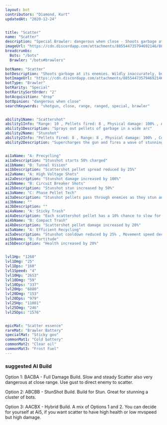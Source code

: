 ```yaml
---
layout: bot
contributors: "Diamond, Kurt"
updatedAt: "2020-12-24"


title: "Scatter"
name: "Scatter"
description: "Special Brawler: dangerous when close - Shoots garbage at its enemies. Wildly inaccurately, but hurts when it's up close."
imageUrl: "https://cdn.discordapp.com/attachments/885544735794692146/885548818374991872/scatter.png"
breadcrumbs:
  Bots: "/bots"
  Brawler: "/bots#brawlers"

botName: "Scatter"
botDescription: "Shoots garbage at its enemies. Wildly inaccurately, but hurts when it's up close."
botImageUrl: "https://cdn.discordapp.com/attachments/885544735794692146/885548818374991872/scatter.png"
botType: "Brawler"
botRarity: "Special"
botRaritySortOrder: "2"
botAcquisition: "drop"
botOpinion: "dangerous when close"
searchKeywords: "shotgun, close, range, ranged, special, brawler"


ability1Name: "Scattershot"
ability1Info: "Range: 10 , Pellets fired: 8 , Physical damage: 100% , Attack speed: 1.25s"
ability1Description: "Sprays out pellets of garbage in a wide arc"
ability2Name: "Stunshot"
ability2Info: "Pellets Fired: 8 , Range: 8 , Physical damage: 100% , Cooldown: 8s , Stun duration: 1.6s"
ability2Description: "Supercharges the gun and fires a wave of stunning pellets"


ai1aName: "A: Precycling"
ai1aDescription: "Stunshot starts 50% charged"
ai1bName: "B: Tunnel Vision"
ai1bDescription: "Scattershot pellet spread reduced by 25%"
ai2aName: "A: High Voltage Shots"
ai2aDescription: "Stunshot damage increased by 100%"
ai2bName: "B: Circuit Breaker Shots"
ai2bDescription: "Stunshot stun increased by 50%"
ai3aName: "C: Phase Pellet Tech"
ai3aDescription: "Stunshot pellets pass through enemies as they stun and do damage"
ai3bName: ""
ai3bDescription: ""
ai4aName: "A: Sticky Trash"
ai4aDescription: "Each scattershot pellet has a 10% chance to slow for 2s"
ai4bName: "B: Compact Trash"
ai4bDescription: "Scattershot pellet damage increased by 20%"
ai5aName: "A: Efficient Recycling"
ai5aDescription: "Stunshot cooldown reduced by 25% , Movement speed decreased by 50%"
ai5bName: "B: Fortitude"
ai5bDescription: "Health increased by 20%"


lvl1Hp: "1260"
lvl1Dmg: "25"
lvl1Dps: "160"
lvl1Speed: "4"
lvl10Hp: "2653"
lvl10Dmg: "59"
lvl10Dps: "337"
lvl20Hp: "6880"
lvl20Dmg: "153"
lvl20Dps: "979"
lvl25Hp: "11081"
lvl25Dmg: "246"
lvl25Dps: "1576"


epicMat: "Scatter essence"
rareMat: "Brawler Battery"
specialMat: "Sticky goo"
commonMat1: "Cold battery"
commonMat2: "Clear oil"
commonMat3: "Frost Fuel"
---
```


### suggested AI Build
Option 1: BACBA - Full Damage Build. Slow and steady Scatter also very dangerous at close range. Use gust to direct enemy to scatter.

Option 2: ABCBB - StunShot Build. Build for Stun. Great for stunning a cluster of bots.

Option 3: AACBX - Hybrid Build. A mix of Options 1 and 2. You can decide for yourself at Ai5, if you want scatter to have high health or low mvspeed but high damage.
